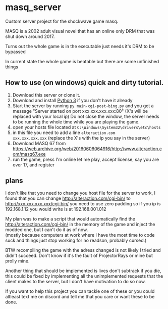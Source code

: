 # masq_server
Custom server project for the shockwave game masq.

MASQ is a 2002 adult visual novel that has an online only DRM that was shut down around 2017.

Turns out the whole game is in the executable just needs it's DRM to be bypassed

In current state the whole game is beatable but there are some unfinished things

## How to use (on windows) quick and dirty tutorial.

1. Download this server or clone it.
2. Download and install [Python 3](https://www.python.org/downloads/) if you don't have it already
3. Start the server by running `py main-cgi-post-bing.py` and you get a message "Server started on port xxx.xxx.xxx.xxx:80" (X's will be replaced with your local ip) Do not close the window, the server needs to be running the whole time while you are playing the game.
4. open your hosts file located at `C:\Windows\System32\drivers\etc\hosts`
5. in this file you need to add a line `alteraction.com         xxx.xxx.xxx.xxx` (replace the X's with the ip you say in the server)
6. Download MASQ 67 from https://web.archive.org/web/20160606064916/http://www.alteraction.com/masq67.exe
7. run the game, press I'm online let me play, accept license, say you are over 17, and register

## plans

I don't like that you need to change you host file for the server to work, I found that you can change http://alteraction.com/cgi-bin/ to http://xxx.xxx.xxx.xxx/cgi-bin/ you need to use zero padding so if you ip is 192.168.1.12 you would write is at 192.168.001.012

My plan was to make a script that would automatically find the http://alteraction.com/cgi-bin/ in the memory of the game and inject the modded one, but I can't do it as of now.<br>
(mostly because computers at work where I have the most time to code suck and things just stop working for no readson, probably cursed.)

BTW recompiling the game with the adress changed is not likely I tried and didn't succeed. Don't know if it's the fault of ProjectorRays or mine but prolly mine.

Another thing that should be implemented is lives don't subtrack if you die, this could be fixed by implementing all the unimplemented requests that the client makes to the server, but I don't have motivation to do so now.

If you want to help this project you can tackle one of these or you could altleast text me on discord and tell me that you care or want these to be done.

